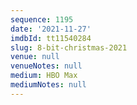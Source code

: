 ```yaml
---
sequence: 1195
date: '2021-11-27'
imdbId: tt11540284
slug: 8-bit-christmas-2021
venue: null
venueNotes: null
medium: HBO Max
mediumNotes: null
---
```


